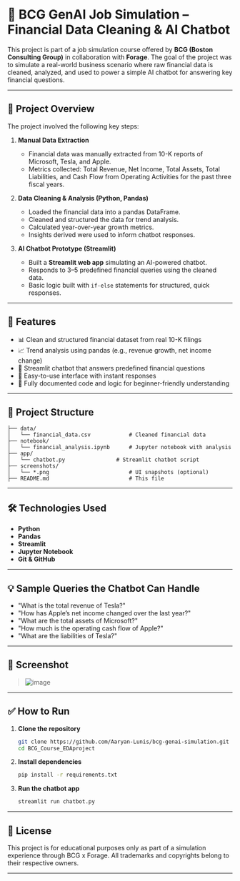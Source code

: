 
# 💼 BCG GenAI Job Simulation – Financial Data Cleaning & AI Chatbot

This project is part of a job simulation course offered by **BCG (Boston Consulting Group)** in collaboration with **Forage**. The goal of the project was to simulate a real-world business scenario where raw financial data is cleaned, analyzed, and used to power a simple AI chatbot for answering key financial questions.

---

## 📌 Project Overview



The project involved the following key steps:

1. **Manual Data Extraction**

   * Financial data was manually extracted from 10-K reports of Microsoft, Tesla, and Apple.
   * Metrics collected: Total Revenue, Net Income, Total Assets, Total Liabilities, and Cash Flow from Operating Activities for the past three fiscal years.

2. **Data Cleaning & Analysis (Python, Pandas)**

   * Loaded the financial data into a pandas DataFrame.
   * Cleaned and structured the data for trend analysis.
   * Calculated year-over-year growth metrics.
   * Insights derived were used to inform chatbot responses.

3. **AI Chatbot Prototype (Streamlit)**

   * Built a **Streamlit web app** simulating an AI-powered chatbot.
   * Responds to 3–5 predefined financial queries using the cleaned data.
   * Basic logic built with `if-else` statements for structured, quick responses.

---

## 🚀 Features

* 📊 Clean and structured financial dataset from real 10-K filings
* 📈 Trend analysis using pandas (e.g., revenue growth, net income change)
* 🤖 Streamlit chatbot that answers predefined financial questions
* 💬 Easy-to-use interface with instant responses
* 📝 Fully documented code and logic for beginner-friendly understanding

---

## 📂 Project Structure

```
├── data/
│   └── financial_data.csv            # Cleaned financial data
├── notebook/
│   └── financial_analysis.ipynb      # Jupyter notebook with analysis
├── app/
│   └── chatbot.py                # Streamlit chatbot script
├── screenshots/
│   └── *.png                         # UI snapshots (optional)
├── README.md                         # This file
```

---

## 🛠 Technologies Used

* **Python**
* **Pandas**
* **Streamlit**
* **Jupyter Notebook**
* **Git & GitHub**

---

## 💡 Sample Queries the Chatbot Can Handle

* "What is the total revenue of Tesla?"
* "How has Apple’s net income changed over the last year?"
* "What are the total assets of Microsoft?"
* "How much is the operating cash flow of Apple?"
* "What are the liabilities of Tesla?"

---

## 📸 Screenshot

> ![image](https://github.com/user-attachments/assets/caa2cf24-7e5b-4029-ba1a-88b54d5cb5ec)

---

## ✅ How to Run

1. **Clone the repository**

   ```bash
   git clone https://github.com/Aaryan-Lunis/bcg-genai-simulation.git
   cd BCG_Course_EDAproject
   ```

2. **Install dependencies**

   ```bash
   pip install -r requirements.txt
   ```

3. **Run the chatbot app**

   ```bash
   streamlit run chatbot.py
   ```

---

## 📄 License

This project is for educational purposes only as part of a simulation experience through BCG x Forage. All trademarks and copyrights belong to their respective owners.

---
